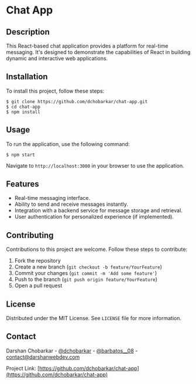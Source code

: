 # Chat App

## Description

This React-based chat application provides a platform for real-time messaging. It's designed to demonstrate the capabilities of React in building dynamic and interactive web applications.

## Installation

To install this project, follow these steps:

    $ git clone https://github.com/dchobarkar/chat-app.git
    $ cd chat-app
    $ npm install

## Usage

To run the application, use the following command:

    $ npm start

Navigate to `http://localhost:3000` in your browser to use the application.

## Features

- Real-time messaging interface.
- Ability to send and receive messages instantly.
- Integration with a backend service for message storage and retrieval.
- User authentication for personalized experience (if implemented).

## Contributing

Contributions to this project are welcome. Follow these steps to contribute:

1. Fork the repository
2. Create a new branch (`git checkout -b feature/YourFeature`)
3. Commit your changes (`git commit -m 'Add some feature'`)
4. Push to the branch (`git push origin feature/YourFeature`)
5. Open a pull request

## License

Distributed under the MIT License. See `LICENSE` file for more information.

## Contact

Darshan Chobarkar - [@dchobarkar](https://www.linkedin.com/in/dchobarkar/) - [@barbatos\_\_08](https://twitter.com/barbatos__08) - contact@darshanwebdev.com

Project Link: [https://github.com/dchobarkar/chat-app](https://github.com/dchobarkar/chat-app)
